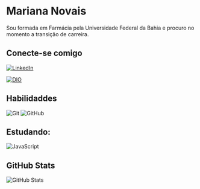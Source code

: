 # Mariana Novais

Sou formada em Farmácia pela Universidade Federal da Bahia e procuro no momento a transição de carreira.

## Conecte-se comigo
[![LinkedIn](https://camo.githubusercontent.com/d9d58df9302e5f3ba3fb87074aaeead244fc90a6c352dd431fc18f516920b044/68747470733a2f2f696d672e736869656c64732e696f2f62616467652f2d4c696e6b6564496e2d3030303f7374796c653d666f722d7468652d6261646765266c6f676f3d6c696e6b6564696e266c6f676f436f6c6f723d333041334443)](https://www.linkedin.com/in/mariana-mota-novais-da-cunha/)

[![DIO](https://camo.githubusercontent.com/ee35d8cc376c1c1fd660311a614de12ae31426f814554bab3e551e9f690bd9ad/68747470733a2f2f696d672e736869656c64732e696f2f62616467652f2d4d657525323050657266696c2532306e6125323044494f2d3030303f7374796c653d666f722d7468652d6261646765)](https://web.dio.me/users/mariananovais/?tab=skills&page=1)

## Habilidaddes
![Git](https://camo.githubusercontent.com/31f230d72119f6d4d286630447a917cf07e3a1df4c98ea15dc750aae2f7a90fc/68747470733a2f2f696d672e736869656c64732e696f2f62616467652f4769742d3030303f7374796c653d666f722d7468652d6261646765266c6f676f3d676974266c6f676f436f6c6f723d453934443546)
![GitHub](https://camo.githubusercontent.com/7a728dd8565c437b166c61ee3db6c03a6d366b1a771527078fe49fb54d8b4630/68747470733a2f2f696d672e736869656c64732e696f2f62616467652f4769744875622d3030303f7374796c653d666f722d7468652d6261646765266c6f676f3d676974687562266c6f676f436f6c6f723d333041334443)


## Estudando:
![JavaScript](https://img.shields.io/badge/JavaScript-000?style=for-the-badge&logo=javascript)


## GitHub Stats
![GitHub Stats](https://github-readme-stats.vercel.app/api?username=mariana-novais&theme=transparent&bg_color=000&border_color=30A3DC&show_icons=true&icon_color=30A3DC&title_color=E94D5F&text_color=FFF)